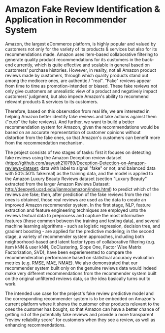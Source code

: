 # Amazon Fake Review Identification & Application in Recommender System

Amazon, the largest eCommerce platform, is highly popular and valued by customers not only for the variety of its products & services but also for its recommendations made. Amazon uses item-based collaborative filtering to generate quality product recommendations for its customers in the back-end currently, which is quite effective and scalable in general based on customers' purchase histories. However, in reality, not all Amazon product reviews made by customers, through which quality products stand out among the mediocre ones, are authentic / "real". "Fake" reviews appear from time to time as promotion-intended or biased. These fake reviews not only give customers an unrealistic view of a product and negatively impact customers' judgment, but also impede Amazon's ability to recommend relevant products & services to its customers.

Therefore, based on this observation from real life, we are interested in helping Amazon better identify fake reviews and take actions against them ("curb" the fake reviews). And further, we want to build a better recommendation system for Amazon, given the recommendations would be based on an accurate representation of customer opinions without distortion from the fake ones, so that Amazon's customers can benefit more from the recommendation mechanism.

The project consists of two stages of tasks: first it focuses on detecting fake reviews using the Amazon Deception review dataset (https://github.com/aayush210789/Deception-Detection-on-Amazon-reviews-dataset; data with label to signal "fake" or not, and balanced data with 50%:50% fake:real) as the training data, and the model is applied to the Amazon Luxury Beauty Reviews dataset (section "Luxury Beauty" extracted from the larger Amazon Reviews Dataset: http://deepyeti.ucsd.edu/jianmo/amazon/index.html) to predict which of the reviews are fake; then, after prediction of the fake reviews from the real ones is obtained, those real reviews are used as the data to create an improved Amazon recommender system. In the first stage, NLP, feature extraction and feature engineering techniques are employed unto the reviews textual data to preprocess and capture the most informative features (those common between the training and testing data), and several machine learning algorithms - such as logistic regression, decision tree, and gradient boosting - are applied for the predictive modeling; in the second stage, a variety of recommender system approaches, including both neighborhood-based and latent factor types of collaborative filtering (e.g. item kNN & user kNN, CoClustering, Slope One, Factor Wise Matrix Factorization, SVD), have been experiemented to compare the recommenderation performance based on statistical accuracy evaluation metrics (e.g. RMSE, MAE, NMAE). We also demonstrated that our recommender system built only on the genuine reviews data would indeed make very different recommendations from the recommender system built on the original unfiltered reviews data, so the idea basically turns out to work.

The intended use case for the project's fake review predictive model and the corresponding recommender system is to be embedded on Amazon's current platform where it shows the customer other products relevant to the ones the customer has bought, so that Amazon can have a better chance of getting rid of the potentially fake reviews and provide a more transparent "review reliability score" for customers when they see a review, as well as enhancing recommendations.
